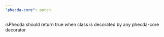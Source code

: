```yaml
---
"phecda-core": patch
---
```


isPhecda should return true when class is decorated by any phecda-core decorator
